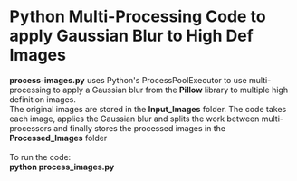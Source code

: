 # Python Multi-Processing Code to apply Gaussian Blur to High Def Images

<p>
<b>process-images.py</b> uses Python's ProcessPoolExecutor to use multi-processing to apply a Gaussian blur from the <b>Pillow</b> library to multiple high definition images.
<br />
The original images are stored in the <b>Input_Images</b> folder. The code takes each image, applies the Gaussian blur  and splits the work between multi-processors and finally stores the processed images in the <b>Processed_Images</b> folder
<br />
<br />
To run the code:
<br />
<b>python process_images.py
<br />
